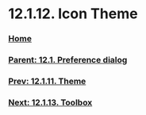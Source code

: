 # 12.1.12. Icon Theme

### [Home](./00-home.md)
### [Parent: 12.1. Preference dialog](./12-01-00-preference-dialog.md)
### [Prev: 12.1.11. Theme](./12-01-11-theme.md)
### [Next: 12.1.13. Toolbox](./12-01-13-toolbox.md)
